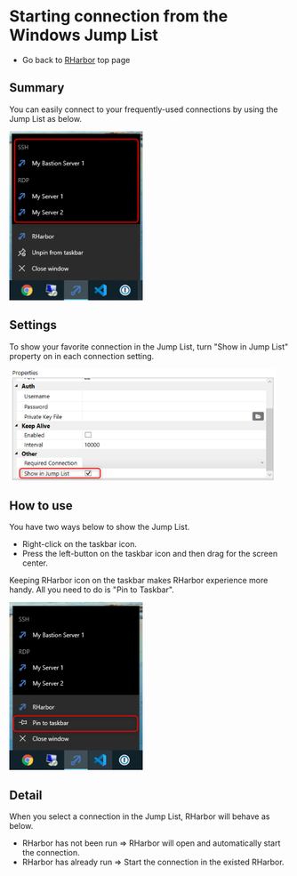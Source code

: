 Starting connection from the Windows Jump List
=====

- Go back to [RHarbor](index.md) top page

## Summary

You can easily connect to your frequently-used connections by using the Jump List as below.

<img src="images/jump-list/jump-list_sample.png" width="240">

## Settings

To show your favorite connection in the Jump List, turn "Show in Jump List" property on in each connection setting.

<img src="images/jump-list/jump-list_setting.png" width="480">

## How to use

You have two ways below to show the Jump List.

- Right-click on the taskbar icon.
- Press the left-button on the taskbar icon and then drag for the screen center.

Keeping RHarbor icon on the taskbar makes RHarbor experience more handy. All you need to do is "Pin to Taskbar".

<img src="images/jump-list/jump-list_pin-to-taskbar.png" width="240">

## Detail

When you select a connection in the Jump List, RHarbor will behave as below.

- RHarbor has not been run => RHarbor will open and automatically start the connection.
- RHarbor has already run => Start the connection in the existed RHarbor.
